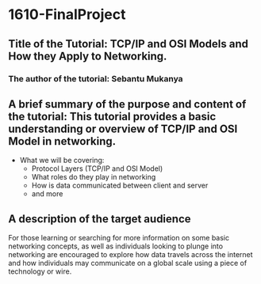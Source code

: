 # 1610-FinalProject

## Title of the Tutorial: TCP/IP and OSI Models and How they Apply to Networking.

### The author of the tutorial: Sebantu Mukanya

## A brief summary of the purpose and content of the tutorial: This tutorial provides a basic understanding or overview of TCP/IP and OSI Model in networking.
  * What we will be covering:
    * Protocol Layers (TCP/IP and OSI Model)
    * What roles do they play in networking
    * How is data communicated between client and server
    * and more
   
## A description of the target audience
For those learning or searching for more information on some basic networking concepts, as well as individuals looking to plunge into networking are encouraged to explore how data travels across the internet 
and how individuals may communicate on a global scale using a piece of technology or wire.

